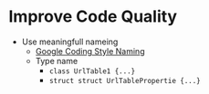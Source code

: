 
# Improve Code Quality

* Use meaningfull nameing
  * [Google Coding Style Naming](https://google.github.io/styleguide/cppguide.html#Naming)
  * Type name 
    * `class UrlTable1 {...}`
    * `struct struct UrlTablePropertie {...}`
